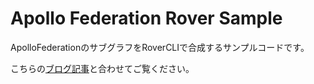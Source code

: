 # Apollo Federation Rover Sample
ApolloFederationのサブグラフをRoverCLIで合成するサンプルコードです。

こちらの[ブログ記事](https://zenn.dev/spacemarket/articles/dff0a6b3eba1ad)と合わせてご覧ください。